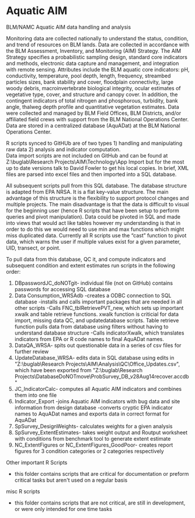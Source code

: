 Aquatic AIM
====

BLM/NAMC Aquatic AIM data handling and analysis

Monitoring data are collected nationally to understand the status, condition, and trend of resources on BLM lands. Data are collected in accordance with the BLM Assessment, Inventory, and Monitoring (AIM) Strategy. The AIM Strategy specifies a probabilistic sampling design, standard core indicators and methods, electronic data capture and management, and integration with remote sensing. Attributes include the BLM aquatic core indicators: pH, conductivity, temperature, pool depth, length, frequency, streambed particles sizes, bank stability and cover, floodplain connectivity, large woody debris, macroinvertebrate biological integrity, ocular estimates of vegetative type, cover, and structure and canopy cover. In addition, the contingent indicators of total nitrogen and phosphorous, turbidity, bank angle, thalweg depth profile and quantitative vegetation estimates. Data were collected and managed by BLM Field Offices, BLM Districts, and/or affiliated field crews with support from the BLM National Operations Center. Data are stored in a centralized database (AquADat) at the BLM National Operations Center.

R scripts synced to GitHUb are of two types 1) handling and manipulating raw data 2) analysis and indicator computation.  
Data import scripts are not included on GitHub and can be found at Z:\buglab\Research Projects\AIM\Technology\App Import but for the most up to date versions talk to David Fowler to get his local copies. In brief, XML files are parsed into excel files and then imported into a SQL database.

All subsequent scripts pull from this SQL database. The database structure is adapted from EPA NRSA. It is a flat key-value structure. The main advantage of this structure is the flexibility to support protocol changes and multiple projects. The main disadvantage is that the data is difficult to visual for the beginning user (hence R scripts that have been setup to perform queries and pivot manipulation). Data could be pivoted in SQL and made into views that would act like tables however my understanding is that in order to do this we would need to use min and max functions which might miss duplicated data. Currently all R scripts use the “cast” function to pivot data, which warns the user if multiple values exist for a given parameter, UID, transect, or point. 

To pull data from this database, QC it, and compute indicators and subsequent condition and extent estimates run scripts in the following order:

1. DBpasswordJC_doNOTgit- individual file (not on GitHub) contains passwords for accessing SQL database
2. Data Consumption_WRSAdb
  -creates a ODBC connection to SQL database
  -installs and calls important packages that are needed in all other scripts
  -Calls FNC_tblRetrievePVT_new, which sets up important xwalk and table retrieve functions. xwalk function is criticial for data import,          missing data QC, and updatedatabase scripts. Table retrieve function pulls data from database using filters without having to         
      understand database structure
  -Calls indicatorXwalk, which translates indicators from EPA or R code names to final AquADat names.
3. DataQA_WRSA- spits out questionable data in a series of csv files for further review
4. UpdateDatabase_WRSA- edits data in SQL database using edits in "Z:\buglab\Research Projects\AIM\Analysis\QC\Office_Updates.csv", which 
      have been exported from "Z:\buglab\Research Projects\DatabaseDoNOTmove\ProbSurvey_DB_v28Aug14recover.accdb"
5. JC_IndicatorCalc- computes all Aquatic AIM indicators and combines them into one file
6. Indicator_Export
  -joins Aquatic AIM indicators with bug data and site information from design database
  -converts cryptic EPA indicator names to AquADat names and exports data in correct format for AquADat
7. SpSurvey_DesignWeights- calculates weights for a given analysis
8. SpSurvey_ExtentEstimates- takes weight output and Routput worksheet with conditions from benchmark tool to generate extent estimate
9. NC_ExtentFigures or NC_ExtentFigures_GoodPoor- creates report figures for 3 condition categories or 2 categories respectively

Other important R Scripts
- this folder contains scripts that are critical for documentation or preform critical tasks but aren't used on a regular basis

misc R scripts
- this folder contains scripts that are not critical, are still in development, or were only intended for one time tasks

